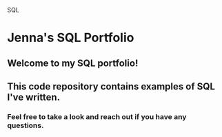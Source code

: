 SQL

# Jenna's SQL Portfolio

## Welcome to my SQL portfolio! 
## This code repository contains examples of SQL I've written. 
### Feel free to take a look and reach out if you have any questions.
